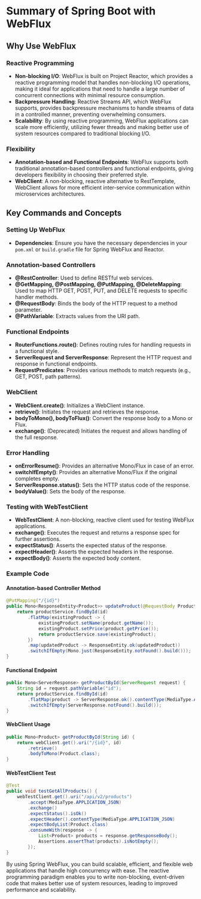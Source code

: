 # Summary of Spring Boot with WebFlux

## Why Use WebFlux

### Reactive Programming
- **Non-blocking I/O**: WebFlux is built on Project Reactor, which provides a reactive programming model that handles non-blocking I/O operations, making it ideal for applications that need to handle a large number of concurrent connections with minimal resource consumption.
- **Backpressure Handling**: Reactive Streams API, which WebFlux supports, provides backpressure mechanisms to handle streams of data in a controlled manner, preventing overwhelming consumers.
- **Scalability**: By using reactive programming, WebFlux applications can scale more efficiently, utilizing fewer threads and making better use of system resources compared to traditional blocking I/O.

### Flexibility
- **Annotation-based and Functional Endpoints**: WebFlux supports both traditional annotation-based controllers and functional endpoints, giving developers flexibility in choosing their preferred style.
- **WebClient**: A non-blocking, reactive alternative to RestTemplate, WebClient allows for more efficient inter-service communication within microservices architectures.

## Key Commands and Concepts

### Setting Up WebFlux
- **Dependencies**: Ensure you have the necessary dependencies in your `pom.xml` or `build.gradle` file for Spring WebFlux and Reactor.

### Annotation-based Controllers
- **@RestController**: Used to define RESTful web services.
- **@GetMapping, @PostMapping, @PutMapping, @DeleteMapping**: Used to map HTTP GET, POST, PUT, and DELETE requests to specific handler methods.
- **@RequestBody**: Binds the body of the HTTP request to a method parameter.
- **@PathVariable**: Extracts values from the URI path.

### Functional Endpoints
- **RouterFunctions.route()**: Defines routing rules for handling requests in a functional style.
- **ServerRequest and ServerResponse**: Represent the HTTP request and response in functional endpoints.
- **RequestPredicates**: Provides various methods to match requests (e.g., GET, POST, path patterns).

### WebClient
- **WebClient.create()**: Initializes a WebClient instance.
- **retrieve()**: Initiates the request and retrieves the response.
- **bodyToMono(), bodyToFlux()**: Convert the response body to a Mono or Flux.
- **exchange()**: (Deprecated) Initiates the request and allows handling of the full response.

### Error Handling
- **onErrorResume()**: Provides an alternative Mono/Flux in case of an error.
- **switchIfEmpty()**: Provides an alternative Mono/Flux if the original completes empty.
- **ServerResponse.status()**: Sets the HTTP status code of the response.
- **bodyValue()**: Sets the body of the response.

### Testing with WebTestClient
- **WebTestClient**: A non-blocking, reactive client used for testing WebFlux applications.
- **exchange()**: Executes the request and returns a response spec for further assertions.
- **expectStatus()**: Asserts the expected status of the response.
- **expectHeader()**: Asserts the expected headers in the response.
- **expectBody()**: Asserts the expected body content.

### Example Code
#### Annotation-based Controller Method
```java
@PutMapping("/{id}")
public Mono<ResponseEntity<Product>> updateProduct(@RequestBody Product product, @PathVariable String id) {
    return productService.findById(id)
        .flatMap(existingProduct -> {
            existingProduct.setName(product.getName());
            existingProduct.setPrice(product.getPrice());
            return productService.save(existingProduct);
        })
        .map(updatedProduct -> ResponseEntity.ok(updatedProduct))
        .switchIfEmpty(Mono.just(ResponseEntity.notFound().build()));
}
```

#### Functional Endpoint
```java
public Mono<ServerResponse> getProductById(ServerRequest request) {
    String id = request.pathVariable("id");
    return productService.findById(id)
        .flatMap(product -> ServerResponse.ok().contentType(MediaType.APPLICATION_JSON).bodyValue(product))
        .switchIfEmpty(ServerResponse.notFound().build());
}
```

#### WebClient Usage
```java
public Mono<Product> getProductById(String id) {
    return webClient.get().uri("/{id}", id)
        .retrieve()
        .bodyToMono(Product.class);
}
```

#### WebTestClient Test
```java
@Test
public void testGetAllProducts() {
    webTestClient.get().uri("/api/v2/products")
        .accept(MediaType.APPLICATION_JSON)
        .exchange()
        .expectStatus().isOk()
        .expectHeader().contentType(MediaType.APPLICATION_JSON)
        .expectBodyList(Product.class)
        .consumeWith(response -> {
            List<Product> products = response.getResponseBody();
            Assertions.assertThat(products).isNotEmpty();
        });
}
```

By using Spring WebFlux, you can build scalable, efficient, and flexible web applications that handle high concurrency with ease. The reactive programming paradigm enables you to write non-blocking, event-driven code that makes better use of system resources, leading to improved performance and scalability.